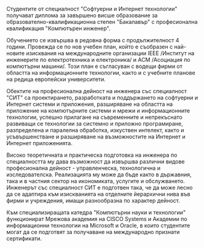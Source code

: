 Студентите от специалност "Софтуерни и Интернет технологии" получават диплома за завършено висше образование за образователно-квалификационна степен "Бакалавър" с професионална квалификация "Компютърен инженер".

Обучението се извършва в редовна форма с продължителност 4 години. Провежда се по нов учебен план, който е съобразен с най­-новите изисквания на международните организации IEEE /Институт на инженерите по електротехника и електроника/ и АСМ /Асоциация по компютърни машини/. Този план е съгласуван с водещи фирми от областта на информационните технологии, както и с учебните планове на редица европейски университети.

Обектите на професионална дейност на инженера със специалност "СИТ" са проектирането, разработката и поддържането на софтуерни и Интернет системи и приложения, разширяване на областта на приложение на компютърните системи и мрежи и информационните технологии, успешно прилагане на съвременните и непрекъснато развиващи се технологии за системно и приложно програмиране, разпределена и паралелна обработка, изкуствен интелект, както и усъвършенстване и разширяване на възможностите на Интернет и Интернет приложенията.

Високо теоретичната и практическа подготовка на инженера по специалността му дава възможност да извършва различни видове професионална дейност - управленческа, технологична и изследователска. Реализацията му може да бъде както в държавния, така и в частния сектор на икономиката, услугите и обслужването. Инженерът със специалност СИТ е подготвен така, че да може лесно да се адаптира към изискванията на отделните йерархични нива във фирми и учреждения, имащи разнообразна по характер дейност.

Към специализиращата катедра "Компютърни науки и технологии" функционират Мрежова академия на CISCO Systems и Академии по информационни технологии на Microsoft и Oracle, в които студентите могат да се подготвят за получаване на международно признати сертификати.
